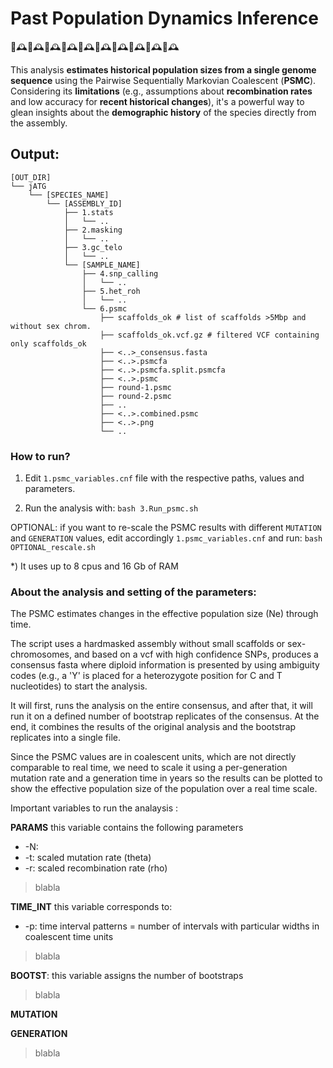 # Past Population Dynamics Inference
🧬🕰🧬🕰🧬🕰🧬🕰🧬🕰🧬🕰🧬🕰🧬🕰🧬🕰🧬🕰

This analysis **estimates historical population sizes from a single genome sequence** using the Pairwise Sequentially Markovian Coalescent (**PSMC**). Considering its **limitations** (e.g., assumptions about **recombination rates** and low accuracy for **recent historical changes**), it's a powerful way to glean insights about the **demographic history** of the species directly from the assembly.

## Output:
```
[OUT_DIR]
└── jATG
    └── [SPECIES_NAME]
        └── [ASSEMBLY_ID]
            ├── 1.stats
            │   └── ..
            ├── 2.masking
            │   └── ..
            ├── 3.gc_telo
            │   └── ..
            └── [SAMPLE_NAME]
                ├── 4.snp_calling
                │   └── ..
                ├── 5.het_roh
                │   └── ..
                └── 6.psmc
                    ├── scaffolds_ok # list of scaffolds >5Mbp and without sex chrom.
                    ├── scaffolds_ok.vcf.gz # filtered VCF containing only scaffolds_ok
                    ├── <..>_consensus.fasta
                    ├── <..>.psmcfa
                    ├── <..>.psmcfa.split.psmcfa
                    ├── <..>.psmc
                    ├── round-1.psmc
                    ├── round-2.psmc
                    ├── ..
                    ├── <..>.combined.psmc
                    ├── <..>.png
                    └── ..
```

### How to run?

1) Edit `1.psmc_variables.cnf` file with the respective paths, values and parameters.

2) Run the analysis with: `bash 3.Run_psmc.sh`

OPTIONAL: if you want to re-scale the PSMC results with different `MUTATION` and `GENERATION` values, edit accordingly `1.psmc_variables.cnf` and run: `bash OPTIONAL_rescale.sh`

\*) It uses up to 8 cpus and 16 Gb of RAM


### About the analysis and setting of the parameters:

The PSMC estimates changes in the effective population size (Ne) through time.

The script uses a hardmasked assembly without small scaffolds or sex-chromosomes, and based on a vcf with high confidence SNPs, produces a consensus fasta where diploid information is presented by using ambiguity codes (e.g., a 'Y' is placed for a heterozygote position for C and T nucleotides) to start the analysis.

It will first, runs the analysis on the entire consensus, and after that, it will run it on a defined number of bootstrap replicates of the consensus. At the end, it combines the results of the original analysis and the bootstrap replicates into a single file.

Since the PSMC values are in coalescent units, which are not directly comparable to real time, we need to scale it using a per-generation mutation rate and a generation time in years so the results can be plotted to show the effective population size of the population over a real time scale.

Important variables to run the analaysis :

**PARAMS** this variable contains the following parameters
* -N: 
* -t: scaled mutation rate (theta)
* -r: scaled recombination rate (rho)
> blabla

**TIME_INT** this variable corresponds to:
* -p: time interval patterns = number of intervals with particular widths in coalescent time units
> blabla

**BOOTST**: this variable assigns the number of bootstraps
> blabla

**MUTATION**

**GENERATION**
> blabla

